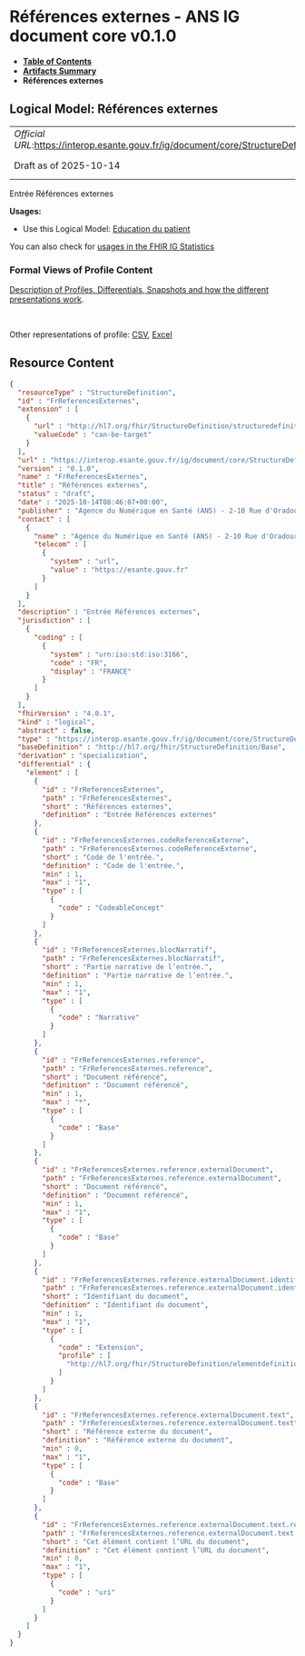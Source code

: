 # Références externes - ANS IG document core v0.1.0

* [**Table of Contents**](toc.md)
* [**Artifacts Summary**](artifacts.md)
* **Références externes**

## Logical Model: Références externes 

| | |
| :--- | :--- |
| *Official URL*:https://interop.esante.gouv.fr/ig/document/core/StructureDefinition/FrReferencesExternes | *Version*:0.1.0 |
| Draft as of 2025-10-14 | *Computable Name*:FrReferencesExternes |

 
Entrée Références externes 

**Usages:**

* Use this Logical Model: [Education du patient](StructureDefinition-FrEducationPatient.md)

You can also check for [usages in the FHIR IG Statistics](https://packages2.fhir.org/xig/ans.document.fr.core|current/StructureDefinition/FrReferencesExternes)

### Formal Views of Profile Content

 [Description of Profiles, Differentials, Snapshots and how the different presentations work](http://build.fhir.org/ig/FHIR/ig-guidance/readingIgs.html#structure-definitions). 

 

Other representations of profile: [CSV](StructureDefinition-FrReferencesExternes.csv), [Excel](StructureDefinition-FrReferencesExternes.xlsx) 



## Resource Content

```json
{
  "resourceType" : "StructureDefinition",
  "id" : "FrReferencesExternes",
  "extension" : [
    {
      "url" : "http://hl7.org/fhir/StructureDefinition/structuredefinition-type-characteristics",
      "valueCode" : "can-be-target"
    }
  ],
  "url" : "https://interop.esante.gouv.fr/ig/document/core/StructureDefinition/FrReferencesExternes",
  "version" : "0.1.0",
  "name" : "FrReferencesExternes",
  "title" : "Références externes",
  "status" : "draft",
  "date" : "2025-10-14T08:46:07+00:00",
  "publisher" : "Agence du Numérique en Santé (ANS) - 2-10 Rue d'Oradour-sur-Glane, 75015 Paris",
  "contact" : [
    {
      "name" : "Agence du Numérique en Santé (ANS) - 2-10 Rue d'Oradour-sur-Glane, 75015 Paris",
      "telecom" : [
        {
          "system" : "url",
          "value" : "https://esante.gouv.fr"
        }
      ]
    }
  ],
  "description" : "Entrée Références externes",
  "jurisdiction" : [
    {
      "coding" : [
        {
          "system" : "urn:iso:std:iso:3166",
          "code" : "FR",
          "display" : "FRANCE"
        }
      ]
    }
  ],
  "fhirVersion" : "4.0.1",
  "kind" : "logical",
  "abstract" : false,
  "type" : "https://interop.esante.gouv.fr/ig/document/core/StructureDefinition/FrReferencesExternes",
  "baseDefinition" : "http://hl7.org/fhir/StructureDefinition/Base",
  "derivation" : "specialization",
  "differential" : {
    "element" : [
      {
        "id" : "FrReferencesExternes",
        "path" : "FrReferencesExternes",
        "short" : "Références externes",
        "definition" : "Entrée Références externes"
      },
      {
        "id" : "FrReferencesExternes.codeReferenceExterne",
        "path" : "FrReferencesExternes.codeReferenceExterne",
        "short" : "Code de l'entrée.",
        "definition" : "Code de l'entrée.",
        "min" : 1,
        "max" : "1",
        "type" : [
          {
            "code" : "CodeableConcept"
          }
        ]
      },
      {
        "id" : "FrReferencesExternes.blocNarratif",
        "path" : "FrReferencesExternes.blocNarratif",
        "short" : "Partie narrative de l’entrée.",
        "definition" : "Partie narrative de l’entrée.",
        "min" : 1,
        "max" : "1",
        "type" : [
          {
            "code" : "Narrative"
          }
        ]
      },
      {
        "id" : "FrReferencesExternes.reference",
        "path" : "FrReferencesExternes.reference",
        "short" : "Document référencé",
        "definition" : "Document référencé",
        "min" : 1,
        "max" : "*",
        "type" : [
          {
            "code" : "Base"
          }
        ]
      },
      {
        "id" : "FrReferencesExternes.reference.externalDocument",
        "path" : "FrReferencesExternes.reference.externalDocument",
        "short" : "Document référencé",
        "definition" : "Document référencé",
        "min" : 1,
        "max" : "1",
        "type" : [
          {
            "code" : "Base"
          }
        ]
      },
      {
        "id" : "FrReferencesExternes.reference.externalDocument.identifiant",
        "path" : "FrReferencesExternes.reference.externalDocument.identifiant",
        "short" : "Identifiant du document",
        "definition" : "Identifiant du document",
        "min" : 1,
        "max" : "1",
        "type" : [
          {
            "code" : "Extension",
            "profile" : [
              "http://hl7.org/fhir/StructureDefinition/elementdefinition-identifier"
            ]
          }
        ]
      },
      {
        "id" : "FrReferencesExternes.reference.externalDocument.text",
        "path" : "FrReferencesExternes.reference.externalDocument.text",
        "short" : "Référence externe du document",
        "definition" : "Référence externe du document",
        "min" : 0,
        "max" : "1",
        "type" : [
          {
            "code" : "Base"
          }
        ]
      },
      {
        "id" : "FrReferencesExternes.reference.externalDocument.text.reference",
        "path" : "FrReferencesExternes.reference.externalDocument.text.reference",
        "short" : "Cet élément contient l’URL du document",
        "definition" : "Cet élément contient l’URL du document",
        "min" : 0,
        "max" : "1",
        "type" : [
          {
            "code" : "uri"
          }
        ]
      }
    ]
  }
}

```
